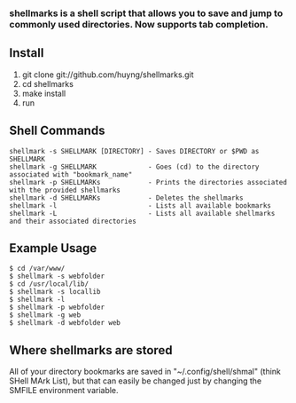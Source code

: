### shellmarks is a shell script that allows you to save and jump to commonly used directories. Now supports tab completion.

## Install

1. git clone git://github.com/huyng/shellmarks.git
2. cd shellmarks
3. make install
4. run

## Shell Commands

    shellmark -s SHELLMARK [DIRECTORY] - Saves DIRECTORY or $PWD as SHELLMARK
    shellmark -g SHELLMARK             - Goes (cd) to the directory associated with "bookmark_name"
    shellmark -p SHELLMARKs            - Prints the directories associated with the provided shellmarks
    shellmark -d SHELLMARKs            - Deletes the shellmarks
    shellmark -l                       - Lists all available bookmarks
    shellmark -L                       - Lists all available shellmarks and their associated directories
    
## Example Usage

    $ cd /var/www/
    $ shellmark -s webfolder
    $ cd /usr/local/lib/
    $ shellmark -s locallib
    $ shellmark -l
    $ shellmark -p webfolder
    $ shellmark -g web
    $ shellmark -d webfolder web

## Where shellmarks are stored
    
All of your directory bookmarks are saved in "~/.config/shell/shmal" (think SHell MArk List), but that can easily be changed just by changing the SMFILE environment variable.
